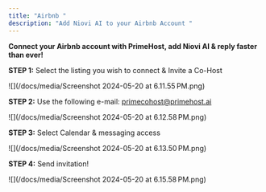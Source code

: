 ```yaml
---
title: "Airbnb "
description: "Add Niovi AI to your Airbnb Account "
---
```

**Connect your Airbnb account with PrimeHost, add Niovi AI & reply faster than ever!**

**STEP 1:** Select the listing you wish to connect & Invite a Co-Host

![](/docs/media/Screenshot 2024-05-20 at 6.11.55 PM.png)

**STEP 2:** Use the following e-mail: [primecohost@primehost.ai](mailto:cohost@primehost.ai)

![](/docs/media/Screenshot 2024-05-20 at 6.12.58 PM.png)

**STEP 3:** Select Calendar & messaging access

![](/docs/media/Screenshot 2024-05-20 at 6.13.50 PM.png)

**STEP 4:** Send invitation!

![](/docs/media/Screenshot 2024-05-20 at 6.15.58 PM.png)